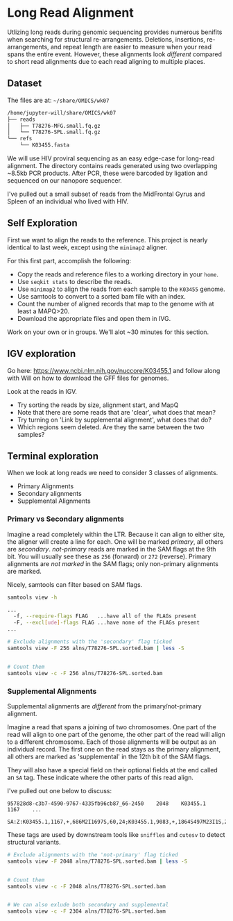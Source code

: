 # Long Read Alignment

Utlizing long reads during genomic sequencing provides numerous benifits when searching for structural re-arrangements.
Deletions, insertions, re-arrangements, and repeat length are easier to measure when your read spans the entire event.
However, these alignments look _different_ compared to short read alignments due to each read aligning to multiple places.

## Dataset

The files are at: `~/share/OMICS/wk07`

```bash
/home/jupyter-will/share/OMICS/wk07
├── reads
│   ├── T78276-MFG.small.fq.gz
│   └── T78276-SPL.small.fq.gz
└── refs
    └── K03455.fasta
```

We will use HIV proviral sequencing as an easy edge-case for long-read alignment.
The directory contains reads generated using two overlapping ~8.5kb PCR products.
After PCR, these were barcoded by ligation and sequenced on our nanopore sequencer.

I've pulled out a small subset of reads from the MidFrontal Gyrus and Spleen of an individual who lived with HIV.

## Self Exploration

First we want to align the reads to the reference.
This project is nearly identical to last week, except using the `minimap2` aligner.

For this first part, accomplish the following:

 - Copy the reads and reference files to a working directory in your `home`.
 - Use `seqkit stats` to describe the reads.
 - Use `minimap2` to align the reads from each sample to the `K03455` genome.
 - Use samtools to convert to a sorted bam file with an index.
 - Count the number of aligned records that map to the genome with at least a MAPQ>20.
 - Download the appropriate files and open them in IVG.
 
Work on your own or in groups.
We'll alot ~30 minutes for this section.


## IGV exploration

Go here: https://www.ncbi.nlm.nih.gov/nuccore/K03455.1
and follow along with Will on how to download the GFF files for genomes.

Look at the reads in IGV.
* Try sorting the reads by size, alignment start, and MapQ
* Note that there are some reads that are 'clear', what does that mean?
* Try turning on 'Link by supplemental alignment', what does that do?
* Which regions seem deleted. Are they the same between the two samples?


## Terminal exploration


When we look at long reads we need to consider 3 classes of alignments.

 - Primary Alignments
 - Secondary alignments
 - Supplemental Alignments

### Primary vs Secondary alignments

Imagine a read completely within the LTR.
Because it can align to either site, the aligner will create a line for each.
One will be marked _primary_, all others are _secondary_.
_not-primary_ reads are marked in the SAM flags at the 9th bit.
You will usually see these as `256` (forward) or `272` (reverse).
Primary alignments are _not marked_ in the SAM flags; only non-primary alignments are marked.

Nicely, samtools can filter based on SAM flags.

```bash
samtools view -h

...
  -f, --require-flags FLAG   ...have all of the FLAGs present
  -F, --excl[ude]-flags FLAG ...have none of the FLAGs present
...
```

```bash
# Exclude alignments with the 'secondary' flag ticked
samtools view -F 256 alns/T78276-SPL.sorted.bam | less -S


# Count them
samtools view -c -F 256 alns/T78276-SPL.sorted.bam 
```

### Supplemental Alignments

Supplemental alignments are _different_ from the primary/not-primary alignment.

Imagine a read that spans a joining of two chromosomes.
One part of the read will align to one part of the genome, the other part of the read will align to a different chromosome.
Each of those alignments will be output as an individual record.
The first one on the read stays as the primary alignment, all others are marked as 'supplemental' in the 12th bit of the SAM flags.

They will also have a special field on their optional fields at the end called an `SA` tag.
These indicate where the other parts of this read align.

I've pulled out one below to discuss:


```
957828d8-c3b7-4590-9767-4335fb96cb87_66-2450    2048    K03455.1        1167    ...

SA:Z:K03455.1,1167,+,686M2I1697S,60,24;K03455.1,9083,+,1864S497M23I1S,29,81;
```

These tags are used by downstream tools like `sniffles` and `cutesv` to detect structural variants.

```bash
# Exclude alignments with the 'not-primary' flag ticked
samtools view -F 2048 alns/T78276-SPL.sorted.bam | less -S


# Count them
samtools view -c -F 2048 alns/T78276-SPL.sorted.bam 


# We can also exlude both secondary and supplemental
samtools view -c -F 2304 alns/T78276-SPL.sorted.bam 
```